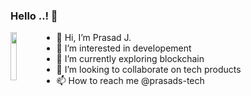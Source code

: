 ### Hello ..! 👋

<img align="left" width="14%" src="https://avatars.githubusercontent.com/u/103177420?v=4">

- 👋 Hi, I’m Prasad J.
- 👀 I’m interested in developement
- 🌱 I’m currently exploring blockchain 
- 💞️ I’m looking to collaborate on tech products
- 📫 How to reach me @prasads-tech

<!---
prasads-tech/prasads-tech is a ✨ special ✨ repository because its `README.md` (this file) appears on your GitHub profile.
You can click the Preview link to take a look at your changes.
--->
